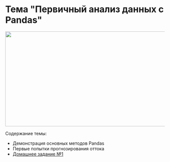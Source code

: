 # Тема "Первичный анализ данных с Pandas"

<p align="center">
  <a href="https://habr.com/ru/company/ods/blog/322626/">
    <img width="550" height="300" src="https://miro.medium.com/max/763/0*D0RQ889t5o6H2A3V.jpg">
  </a>
</p>

Содержание темы:
* Демонстрация основных методов Pandas
* Первые попытки прогнозирования оттока
* [Домашнее задание №1](topic01_pandas_data_analysis/assignment)
